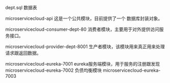 
dept.sql 数据表

microservicecloud-api 这是一个公共模块，目前提供了一个 数据库封装对象。

microservicecloud-consumer-dept-80 消费者模块，主要用于对外提供访问服务接口。

microservicecloud-provider-dept-8001 生产者模块，该模块用来真正用来处理请求跟返回数据。

microservicecloud-eureka-7001  eureka服务端模块，用于服务的注册跟发现
microservicecloud-eureka-7002   负债均衡模块
microservicecloud-eureka-7003

